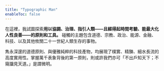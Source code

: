 ```yaml
---
title: "Typographic Man"
enableToc: false
---
```

在這裡，我試圖探索**用以協調、治理、指引人類——且經得起時間考驗、能最大化人性良善——的原則和工具。** 碰觸的主題包含道德、宗教、政治、能源、金融、科技、以及其他攸關二十一世紀人類生存的事物。

雋永深邃的道德原則、與優雅純粹的科技產物，均展現了樸實、精鍊、細水長流的高度實用性。掌握萬千表象背後的第一原則，則或許我們亦可「不出戶知天下；不窺牖見天道。」是謂微明。